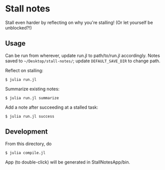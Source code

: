 # Stall notes

Stall even harder by reflecting on why you're stalling! (Or let yourself be unblocked?!)

## Usage

Can be run from wherever, update run.jl to path/to/run.jl accordingly. Notes saved to `~/Desktop/stall-notes/`; update `DEFAULT_SAVE_DIR` to change path. 

Reflect on stalling:
```
$ julia run.jl
```

Summarize existing notes:
```
$ julia run.jl summarize
```

Add a note after succeeding at a stalled task:
```
$ julia run.jl success
```

## Development 

From this directory, do 
```
$ julia compile.jl 
```

App (to double-click) will be generated in StallNotesApp/bin.
